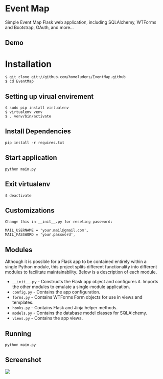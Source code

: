 # Event Map

Simple Event Map Flask web application, including SQLAlchemy, WTForms and Bootstrap, OAuth, and more...

## Demo



# Installation

    $ git clone git://github.com/homoludens/EventMap.github
    $ cd EventMap
    
## Setting up virual envirement
    
    $ sudo pip install virtualenv
    $ virtualenv venv
    $ . venv/bin/activate


## Install Dependencies
    
    pip install -r requires.txt
    
##  Start application

    python main.py

## Exit virtualenv
    $ deactivate
    
## Customizations
    Change this in __init__.py for reseting password:
      
    MAIL_USERNAME = 'your.mail@gmail.com',
    MAIL_PASSWORD = 'your.password',

## Modules

Although it is possible for a Flask app to be contained entirely within a single Python module, this project splits different functionality into different modules to facilitate maintainability. Below is a description of each module.

- `__init__.py` - Constructs the Flask app object and configures it. Imports the other modules to emulate a single-module application.
- `config.py` - Contains the app configuration.
- `forms.py` - Contains WTForms Form objects for use in views and templates.
- `hooks.py` - Contains Flask and Jinja helper methods.
- `models.py` - Contains the database model classes for SQLAlchemy.
- `views.py` - Contains the app views.

## Running

    python main.py

## Screenshot

![](https://raw.github.com/homoludens/EventMap/master/screenshot.png)
